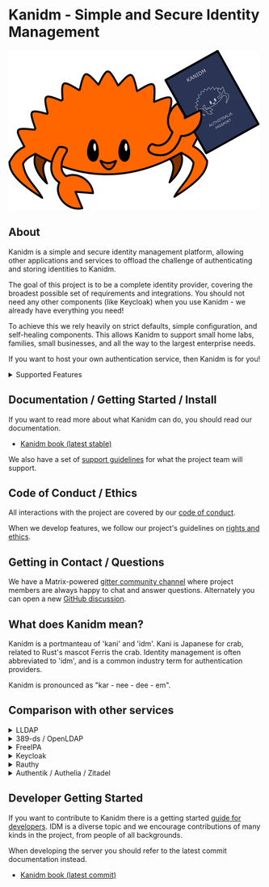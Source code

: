 # Kanidm - Simple and Secure Identity Management

![Kanidm Logo](artwork/logo-small.png)

## About

Kanidm is a simple and secure identity management platform, allowing other applications and services
to offload the challenge of authenticating and storing identities to Kanidm.

The goal of this project is to be a complete identity provider, covering the broadest possible set
of requirements and integrations. You should not need any other components (like Keycloak) when you
use Kanidm - we already have everything you need!

To achieve this we rely heavily on strict defaults, simple configuration, and self-healing
components. This allows Kanidm to support small home labs, families, small businesses, and all the
way to the largest enterprise needs.

If you want to host your own authentication service, then Kanidm is for you!

<details>
  <summary>Supported Features</summary>

Kanidm supports:

- Passkeys (WebAuthn) for secure cryptographic authentication
- Attested passkeys for high security environments
- OAuth2/OIDC authentication provider for web SSO
- Application Portal allowing easy access to linked applications
- Linux/Unix integration with TPM protected offline authentication
- SSH key distribution to Linux/Unix systems
- RADIUS for network and VPN authentication
- Read-only LDAPs gateway for Legacy Systems
- Complete CLI tooling for Administration
- Two node high availability using database replication
- A WebUI for user self-service

</details>

## Documentation / Getting Started / Install

If you want to read more about what Kanidm can do, you should read our documentation.

- [Kanidm book (latest stable)](https://kanidm.github.io/kanidm/stable/)

We also have a set of
[support guidelines](https://github.com/kanidm/kanidm/blob/master/book/src/support.md) for what the
project team will support.

## Code of Conduct / Ethics

All interactions with the project are covered by our [code of conduct].

When we develop features, we follow our project's guidelines on [rights and ethics].

[code of conduct]: https://github.com/kanidm/kanidm/blob/master/CODE_OF_CONDUCT.md
[rights and ethics]: https://github.com/kanidm/kanidm/blob/master/book/src/developers/developer_ethics.md

## Getting in Contact / Questions

We have a Matrix-powered [gitter community channel] where project members are always happy to chat
and answer questions. Alternately you can open a new [GitHub discussion].

[gitter community channel]: https://app.gitter.im/#/room/#kanidm_community:gitter.im
[github discussion]: https://github.com/kanidm/kanidm/discussions

## What does Kanidm mean?

Kanidm is a portmanteau of 'kani' and 'idm'. Kani is Japanese for crab, related to Rust's mascot
Ferris the crab. Identity management is often abbreviated to 'idm', and is a common industry term
for authentication providers.

Kanidm is pronounced as "kar - nee - dee - em".

## Comparison with other services

<details>
  <summary>LLDAP</summary>

[LLDAP](https://github.com/nitnelave/lldap) is a similar project aiming for a small and easy to
administer LDAP server with a web administration portal. Both projects use the
[Kanidm LDAP bindings](https://github.com/kanidm/ldap3), and have many similar ideas.

The primary benefit of Kanidm over LLDAP is that Kanidm offers a broader set of "built-in" features
like OAuth2 and OIDC. To use these from LLDAP you need an external portal like Keycloak. However,
that is also a strength of LLDAP is that is offers "less" which may make it easier to administer and
deploy for you.

While LLDAP offers a simple WebUI as the primary user management frontend, Kanidm currently only
offers administration functionality via its CLI. The Kanidm WebUI is tailored to user interactions.

If Kanidm is too complex for your needs, you should check out LLDAP as a smaller alternative. If you
want a project which has a broader feature set out of the box, then Kanidm will be a better fit.

</details>

<details><summary>389-ds / OpenLDAP</summary>
Both 389-ds and OpenLDAP are generic LDAP servers. This means they only provide LDAP and you need to
bring your own IDM components - you need your own OIDC portal, a WebUI for self-service, commandline
tools to administer and more.

If you need the highest levels of customisation possible from your LDAP deployment, then these are
probably better alternatives. If you want a service that is easy to set up and focused on IDM, then
Kanidm is a better choice.

Kanidm was originally inspired by many elements of both 389-ds and OpenLDAP. Already Kanidm is as
fast as (or faster than) 389-ds for performance and scaling as a directory service while having a
richer feature set.

</details>

<details>
  <summary>FreeIPA</summary>

FreeIPA is another identity management service for Linux/Unix, and ships a huge number of features
from LDAP, Kerberos, DNS, Certificate Authority, and more.

FreeIPA however is a complex system, with a huge amount of parts and configuration. This adds a lot
of resource overhead and difficulty for administration and upgrades.

Kanidm aims to have the features richness of FreeIPA, but without the resource and administration
overheads. If you want a complete IDM package, but in a lighter footprint and easier to manage, then
Kanidm is probably for you. In testing with 3000 users and 1500 groups, Kanidm is 3 times faster for
search operations and 5 times faster for modification and addition of entries (your results may
differ however, but generally Kanidm is much faster than FreeIPA).

</details>

<details>
  <summary>Keycloak</summary>

Keycloak is an OIDC/OAuth2/SAML provider. It allows you to layer on WebAuthn to existing IDM
systems. Keycloak can operate as a stand-alone IDM but generally is a component attached to an
existing LDAP server or similar.

Keycloak requires a significant amount of configuration and experience to deploy. It allows high
levels of customisation to every detail of its authentication work flows, which makes it harder to
start with in many cases.

Kanidm does NOT require Keycloak to provide services such as OAuth2 and integrates many of the
elements in a simpler and correct way out of the box in comparison.

</details>

<details>
  <summary>Rauthy</summary>

Rauthy is a minimal OIDC provider. It supports WebAuthn just like Kanidm - they actually use our
libraries for it!

Rauthy only provides support for OIDC and so is unable to support other use cases like RADIUS and
unix authentication.

If you need a minimal OIDC only provider, Rauthy is an excellent choice. If you need more features
then Kanidm will support those.

</details>

<details>
  <summary>Authentik / Authelia / Zitadel</summary>

Authentik is an IDM provider written in Python and, Authelia and Zitadel are written in Go. all
similar to Kanidm in the features it offers but notably all have weaker support for UNIX
authentication and do not support the same level of authentication policy as Kanidm. Notably, all
are missing WebAuthn Attestation.

All three use an external SQL server such as PostgreSQL. This can create a potential single source
of failure and performance limitation compared to Kanidm which opted to write our own high
performance database and replication system instead based on our experience with enterprise LDAP
servers.

</details>

## Developer Getting Started

If you want to contribute to Kanidm there is a getting started [guide for developers]. IDM is a
diverse topic and we encourage contributions of many kinds in the project, from people of all
backgrounds.

When developing the server you should refer to the latest commit documentation instead.

- [Kanidm book (latest commit)](https://kanidm.github.io/kanidm/master/)

[guide for developers]: https://kanidm.github.io/kanidm/master/developers/index.html
